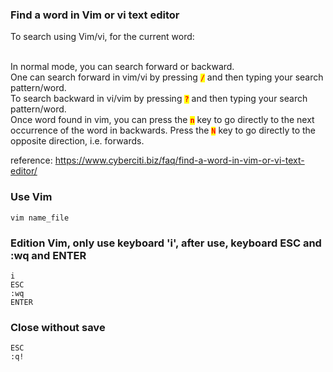 ### Find a word in Vim or vi text editor
To search using Vim/vi, for the current word:

<br>In normal mode, you can search forward or backward.
<br>One can search forward in vim/vi by pressing <code><mark><b style="color:red;">/</b></mark></code> and then typing your search pattern/word.
<br>To search backward in vi/vim by pressing <code><mark><b style="color:red;">?</b></mark></code> and then typing your search pattern/word.
<br>Once word found in vim, you can press the <code><mark><b style="color:red;">n</b></mark></code> key to go directly to the next occurrence of the word in backwards. Press the <code><mark><b style="color:red;">N</b></mark></code> key to go directly to the opposite direction, i.e. forwards.

reference: https://www.cyberciti.biz/faq/find-a-word-in-vim-or-vi-text-editor/


### Use Vim
```
vim name_file
```

### Edition Vim, only use keyboard <strong>'i'</strong>, after use, keyboard <strong>ESC</strong> and <strong>:wq</strong> and <strong>ENTER</strong>
```
i
ESC
:wq
ENTER
```

### Close without save
```
ESC
:q!
```
